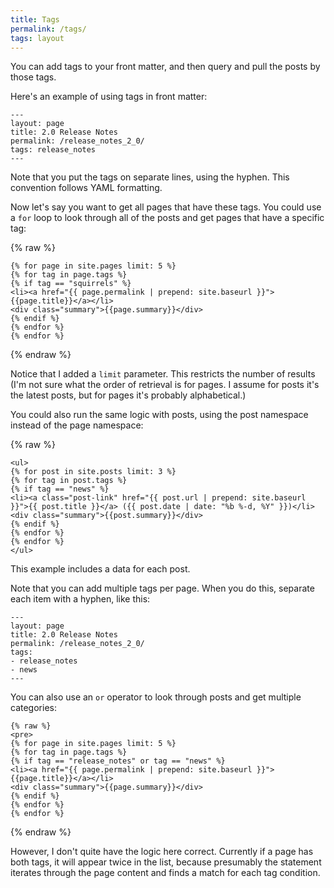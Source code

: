 ```yaml
---
title: Tags
permalink: /tags/
tags: layout
---
```


You can add tags to your front matter, and then query and pull the posts by those tags. 

Here's an example of using tags in front matter: 

```
---
layout: page
title: 2.0 Release Notes
permalink: /release_notes_2_0/
tags: release_notes
---
```

Note that you put the tags on separate lines, using the hyphen. This convention follows YAML formatting. 

Now let's say you want to get all pages that have these tags. You could use a `for` loop to look through all of the posts and get pages that have a specific tag:


{% raw %}
```liquid
{% for page in site.pages limit: 5 %}
{% for tag in page.tags %}
{% if tag == "squirrels" %}
<li><a href="{{ page.permalink | prepend: site.baseurl }}">{{page.title}}</a></li>
<div class="summary">{{page.summary}}</div>
{% endif %}
{% endfor %}
{% endfor %}
```
{% endraw %}

Notice that I added a `limit` parameter. This restricts the number of results (I'm not sure what the order of retrieval is for pages. I assume for posts it's the latest posts, but for pages it's probably alphabetical.)


You could also run the same logic with posts, using the post namespace instead of the page namespace:


{% raw %}
```liquid
<ul>
{% for post in site.posts limit: 3 %}
{% for tag in post.tags %}
{% if tag == "news" %}
<li><a class="post-link" href="{{ post.url | prepend: site.baseurl }}">{{ post.title }}</a> ({{ post.date | date: "%b %-d, %Y" }})</li>
<div class="summary">{{post.summary}}</div>
{% endif %}
{% endfor %}
{% endfor %}
</ul>
```

This example includes a data for each post.

Note that you can add multiple tags per page. When you do this, separate each item with a hyphen, like this:

```
---
layout: page
title: 2.0 Release Notes
permalink: /release_notes_2_0/
tags: 
- release_notes
- news
---
```

You can also use an `or` operator to look through posts and get multiple categories:

```liquid
{% raw %}
<pre>
{% for page in site.pages limit: 5 %}
{% for tag in page.tags %}
{% if tag == "release_notes" or tag == "news" %}
<li><a href="{{ page.permalink | prepend: site.baseurl }}">{{page.title}}</a></li>
<div class="summary">{{page.summary}}</div>
{% endif %}
{% endfor %}
{% endfor %}
```
{% endraw %}

However, I don't quite have the logic here correct. Currently if a page has both tags, it will appear twice in the list, because presumably the statement iterates through the page content and finds a match for each tag condition. 